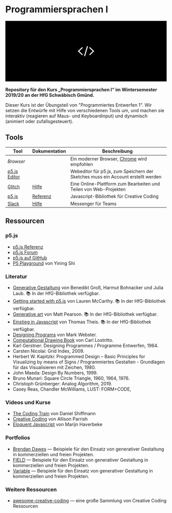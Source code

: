 # Programmiersprachen I
![Cover](cover.png)

**Repository für den Kurs „Programmiersprachen I“ im Wintersemester 2019/20 an der HfG Schwäbisch Gmünd.**

Dieser Kurs ist der Übungsteil von "Programmiertes Entwerfen 1". Wir setzen die Entwürfe mit Hilfe von verschiedenen Tools um, und machen sie interaktiv (reagieren auf Maus- und Keyboardinput) und dynamisch (animiert oder zufallsgesteuert).

## Tools
| Tool | Dokumentation | Beschreibung |
|---|---|---|
| *Browser* |  | Ein moderner Browser, [Chrome](https://www.google.com/chrome/) wird empfohlen
| [p5.js Editor](https://editor.p5js.org) | | Webeditor für p5.js, zum Speichern der Sketches muss ein Account erstellt werden
| [Glitch](https://glitch.com) | [Hilfe](https://glitch.com/help/) |  Eine Online-Plattform zum Bearbeiten und Teilen von Web-Projekten
| [p5.js](https://p5js.org) | [Referenz](https://p5js.org/reference/) |  Javascript-Bibliothek für Creative Coding
| [Slack](https://slack.com/intl/de-de/) | [Hilfe](https://slack.com/intl/de-de/help) | Messenger für Teams

## Ressourcen

### p5.js
* [p5.js Referenz](http://p5js.org/reference)
* [p5.js Forum](http://forum.processing.org/two/)
* [p5.js auf GitHub](https://github.com/lmccart/p5.js)
* [P5 Playground](https://yining1023.github.io/p5PlayGround/) von Yining Shi

### Literatur
* [Generative Gestaltung](http://www.generative-gestaltung.de/2/) von Benedikt Groß, Harmut Bohnacker und Julia Laub. 📚 In der HfG-Bibliothek verfügbar.
* [Getting started with p5.js](https://www.amazon.de/Getting-Started-P5-Js-Interactive-JavaScript/dp/1457186772) von Lauren McCarthy. 📚 In der HfG-Bibliothek verfügbar.
* [Generative art](https://www.amazon.de/Generative-Art-Matt-Pearson/dp/1935182625) von Matt Pearson. 📚 In der HfG-Bibliothek verfügbar.
* [Einstieg in Javascript](https://www.amazon.de/Einstieg-JavaScript-Galileo-Computing-Thomas/dp/3836225875) von Thomas Theis. 📚 In der HfG-Bibliothek verfügbar.
* [Designing Programs](https://designingprograms.bitbucket.io/index.html) von Mark Webster.
* [Computational Drawing Book](http://lostritto.com/book) von Carl Lostritto.
* Karl Gerstner: Designing Programmes / Programme Entwerfen, 1964.
* Carsten Nicolai: Grid Index, 2009.
* Herbert W. Kapitzki: Programmed Design – Basic Principles for Visualizing by means of Signs / Programmiertes Gestalten - Grundlagen für das Visualisieren mit Zeichen, 1980.
* John Maeda: Design By Numbers, 1999.
* Bruno Munari: Square Circle Triangle, 1960, 1964, 1976.
* Christoph Grünberger: Analog Algorithm, 2019.
* Casey Reas, Chandler McWilliams, LUST: FORM+CODE,

### Videos und Kurse
* [The Coding Train](https://thecodingtrain.com/) von Daniel Shiffmann
* [Creative Coding](https://creative-coding.decontextualize.com/) von Allison Parrish
* [Eloquent Javascript](http://eloquentjavascript.net/) von Marijn Haverbeke

### Portfolios
* [Brendan Dawes](http://www.brendandawes.com/) — Beispiele für den Einsatz von generativer Gestaltung in kommerziellen und freien Projekten.
* [FIELD](http://www.field.io/) — Beispiele für den Einsatz von generativer Gestaltung in kommerziellen und freien Projekten.
* [Variable](http://www.variable.io/) — Beispiele für den Einsatz von generativer Gestaltung in kommerziellen und freien Projekten.

### Weitere Ressourcen
* [awesome-creative-coding](https://github.com/terkelg/awesome-creative-coding) — eine große Sammlung von Creative Coding Ressourcen
